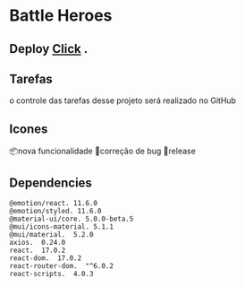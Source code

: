 # Battle Heroes

## Deploy [Click](https://battle-heroes.netlify.app/list) .

## Tarefas

o controle das tarefas desse projeto será realizado no GitHub

## Icones

:package:nova funcionalidade
:bug:correção de bug
:checkered_flag:release

## Dependencies

    @emotion/react. 11.6.0
    @emotion/styled. 11.6.0
    @material-ui/core. 5.0.0-beta.5
    @mui/icons-material. 5.1.1
    @mui/material.  5.2.0
    axios.  0.24.0
    react.  17.0.2
    react-dom.  17.0.2
    react-router-dom.  "^6.0.2
    react-scripts.  4.0.3
